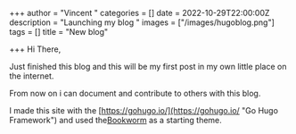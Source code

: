 +++
author = "Vincent "
categories = []
date = 2022-10-29T22:00:00Z
description = "Launching my blog "
images = ["/images/hugoblog.png"]
tags = []
title = "New blog"

+++
Hi There,

Just finished this blog and this will be my first post in my own little place on the internet.

From now on i can document and contribute to others with this blog.

I made this site with the [https://gohugo.io/](https://gohugo.io/ "Go Hugo Framework") and used the[Bookworm](https://github.com/gethugothemes/bookworm-light) as a starting theme. 